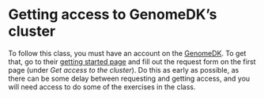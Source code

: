 # Getting access to GenomeDK’s cluster

To follow this class, you must have an account on the [GenomeDK](https://genome.au.dk). To get that, go to their [getting started page](https://genome.au.dk/docs/getting-started/#request-access) and fill out the request form on the first page (under *Get access to the cluster*). Do this as early as possible, as there can be some delay between requesting and getting access, and you will need access to do some of the exercises in the class.

